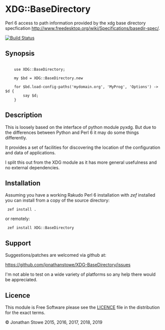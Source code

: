 # XDG::BaseDirectory

Perl 6 access to path information provided by the xdg base directory
specfication http://www.freedesktop.org/wiki/Specifications/basedir-spec/.

[![Build Status](https://travis-ci.org/jonathanstowe/XDG-BaseDirectory.svg?branch=master)](https://travis-ci.org/jonathanstowe/XDG-BaseDirectory)

## Synopsis

```perl6

    use XDG::BaseDirectory;

    my $bd = XDG::BaseDirectory.new

    for $bd.load-config-paths('mydomain.org', 'MyProg', 'Options') -> $d {
        say $d;
    }

```

## Description

This is loosely based on the interface of python module pyxdg. But
due to the differences between Python and Perl 6 it may do some things
differently.

It provides a set of facilities for discovering the location of the
configuration and data of applications.

I split this out from the XDG module as it has more general usefulness
and no external dependencies.

## Installation

Assuming you have a working Rakudo Perl 6 installation with *zef*
installed you can install from a copy of the source directory:

     zef install .

or remotely:

     zef install XDG::BaseDirectory 

## Support

Suggestions/patches are welcomed via github at:

   https://github.com/jonathanstowe/XDG-BaseDirectory/issues

I'm not able to test on a wide variety of platforms so any help there
would be appreciated.

## Licence

This module is Free Software please see the [LICENCE](LICENCE) file in the 
distribution for the exact terms.

© Jonathan Stowe 2015, 2016, 2017, 2018, 2019
